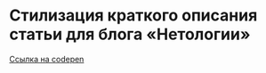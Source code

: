 # Стилизация краткого описания статьи для блога «Нетологии»

[Ссылка на codepen](https://codepen.io/jncbyyxm-the-selector/pen/xxoMwxR)